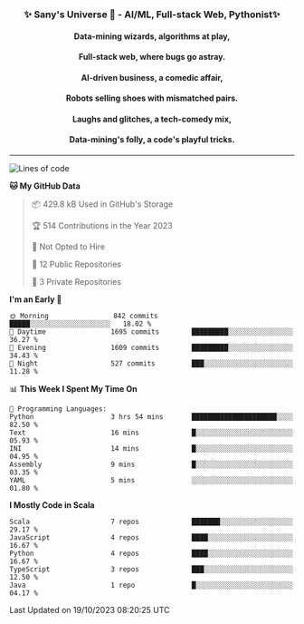 <p align="center">
  <h3 align="center">✨ Sany's Universe 🤖 - AI/ML, Full-stack Web, Pythonist✨</h3>
  <h4 align="center">Data-mining wizards, algorithms at play,</h4>
  <h4 align="center">Full-stack web, where bugs go astray.</h4>
  <h4 align="center">AI-driven business, a comedic affair,</h4>
  <h4 align="center">Robots selling shoes with mismatched pairs.</h4>
  <h4 align="center">Laughs and glitches, a tech-comedy mix,</h4>
  <h4 align="center">Data-mining's folly, a code's playful tricks.</h4>
  <hr>
</p>

<!--START_SECTION:waka-->
![Lines of code](https://img.shields.io/badge/From%20Hello%20World%20I%27ve%20Written-7.2%20million%20lines%20of%20code-blue)

**🐱 My GitHub Data** 

> 📦 429.8 kB Used in GitHub's Storage 
 > 
> 🏆 514 Contributions in the Year 2023
 > 
> 🚫 Not Opted to Hire
 > 
> 📜 12 Public Repositories 
 > 
> 🔑 3 Private Repositories 
 > 
**I'm an Early 🐤** 

```text
🌞 Morning                842 commits         █████░░░░░░░░░░░░░░░░░░░░   18.02 % 
🌆 Daytime                1695 commits        █████████░░░░░░░░░░░░░░░░   36.27 % 
🌃 Evening                1609 commits        █████████░░░░░░░░░░░░░░░░   34.43 % 
🌙 Night                  527 commits         ███░░░░░░░░░░░░░░░░░░░░░░   11.28 % 
```


📊 **This Week I Spent My Time On** 

```text
💬 Programming Languages: 
Python                   3 hrs 54 mins       █████████████████████░░░░   82.50 % 
Text                     16 mins             █░░░░░░░░░░░░░░░░░░░░░░░░   05.93 % 
INI                      14 mins             █░░░░░░░░░░░░░░░░░░░░░░░░   04.95 % 
Assembly                 9 mins              █░░░░░░░░░░░░░░░░░░░░░░░░   03.35 % 
YAML                     5 mins              ░░░░░░░░░░░░░░░░░░░░░░░░░   01.80 % 
```

**I Mostly Code in Scala** 

```text
Scala                    7 repos             ███████░░░░░░░░░░░░░░░░░░   29.17 % 
JavaScript               4 repos             ████░░░░░░░░░░░░░░░░░░░░░   16.67 % 
Python                   4 repos             ████░░░░░░░░░░░░░░░░░░░░░   16.67 % 
TypeScript               3 repos             ███░░░░░░░░░░░░░░░░░░░░░░   12.50 % 
Java                     1 repo              █░░░░░░░░░░░░░░░░░░░░░░░░   04.17 % 
```




 Last Updated on 19/10/2023 08:20:25 UTC
<!--END_SECTION:waka-->

<!--
**SanyHe/SanyHe** is a ✨ _special_ ✨ repository because its `README.md` (this file) appears on your GitHub profile.

Here are some ideas to get you started:

- 🔭 I’m currently working on ...
- 🌱 I’m currently learning ...
- 👯 I’m looking to collaborate on ...
- 🤔 I’m looking for help with ...
- 💬 Ask me about ...
- 📫 How to reach me: ...
- 😄 Pronouns: ...
- ⚡ Fun fact: ...
-->
